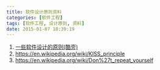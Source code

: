 ```yaml
---
title: 软件设计原则资料
categories: [软件工程]
tags: [软件工程, 设计原则, 资料]
date: 2015-01-07 10:39:19
---
```


1.  [一些软件设计的原则(酷壳)](http://coolshell.cn/articles/4535.html)
1.  <https://en.wikipedia.org/wiki/KISS_principle>
1.  <https://en.wikipedia.org/wiki/Don%27t_repeat_yourself>
